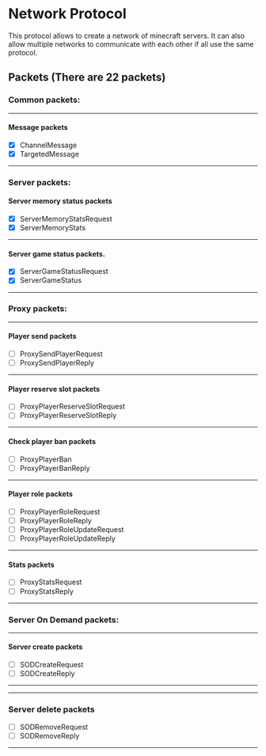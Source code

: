 # Network Protocol
This protocol allows to create a network of minecraft servers. 
It can also allow multiple networks to communicate with each other if all use the same protocol.

## Packets (There are 22 packets)

### Common packets:

---
#### Message packets
- [X] ChannelMessage
- [X] TargetedMessage
---


### Server packets:

#### Server memory status packets
- [X] ServerMemoryStatsRequest
- [X] ServerMemoryStats
---
#### Server game status packets.
- [X] ServerGameStatusRequest
- [X] ServerGameStatus
---

### Proxy packets:

---
#### Player send packets
- [ ] ProxySendPlayerRequest
- [ ] ProxySendPlayerReply
---
#### Player reserve slot packets
- [ ] ProxyPlayerReserveSlotRequest
- [ ] ProxyPlayerReserveSlotReply
---
#### Check player ban packets
- [ ] ProxyPlayerBan
- [ ] ProxyPlayerBanReply
---
#### Player role packets
- [ ] ProxyPlayerRoleRequest
- [ ] ProxyPlayerRoleReply
- [ ] ProxyPlayerRoleUpdateRequest
- [ ] ProxyPlayerRoleUpdateReply
---
#### Stats packets
- [ ] ProxyStatsRequest
- [ ] ProxyStatsReply
---

### Server On Demand packets:

---
#### Server create packets
- [ ] SODCreateRequest
- [ ] SODCreateReply
---

---
### Server delete packets
- [ ] SODRemoveRequest
- [ ] SODRemoveReply
---